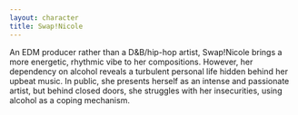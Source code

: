 ```yaml
---
layout: character
title: Swap!Nicole
---
```


An EDM producer rather than a D&B/hip-hop artist, Swap!Nicole brings a more energetic, rhythmic vibe to her compositions. However, her dependency on alcohol reveals a turbulent personal life hidden behind her upbeat music. In public, she presents herself as an intense and passionate artist, but behind closed doors, she struggles with her insecurities, using alcohol as a coping mechanism.
